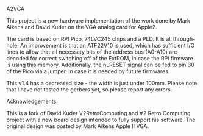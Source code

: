 A2VGA

This project is a new hardware implementation of the work done by Mark Aikens and David Kuder on the VGA analog card for Apple2.

The card is based on RPI Pico, 74LVC245 chips and a PLD. It is all through-hole. An improvement is that an ATF22V10 is used, which has sufficient I/O lines to allow that all necessaty bits of the address bus (A0-A10) are decoded for correct switching off of the ExtROM, in case the RPI firmware is using this memory. Additionally, the nLRESET signal can be fed to pin 30 of the Pico via a jumper, in case it is needed by future firmwares.

This v1.4 has a decreased size - the width is just under 100mm. Please note that I have not tested the gerbers yet, so please report any errors.

Acknowledgements

This is a fork of David Kuder V2RetroComputing and ∀2 Retro Computing project with a new board design intended to fully support his software. The original design was posted by Mark Aikens Apple II VGA.

